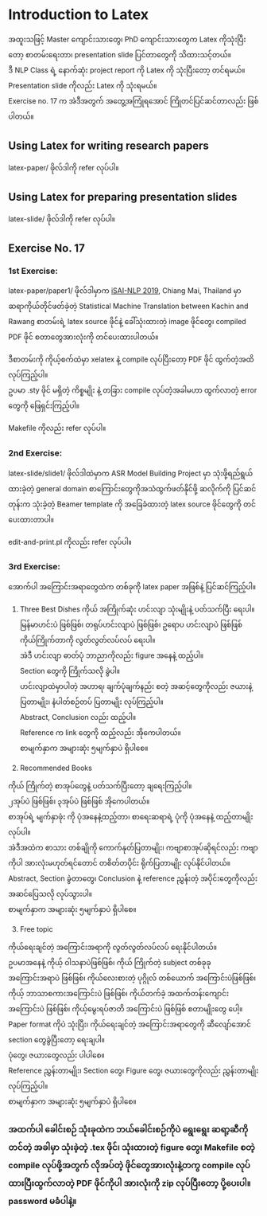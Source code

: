# Introduction to Latex

အထူးသဖြင့် Master ကျောင်းသားတွေ၊ PhD ကျောင်းသားတွေက Latex ကိုသုံးပြီးတော့ စာတမ်းရေးတာ၊ presentation slide ပြင်တာတွေကို သိထားသင့်တယ်။  
ဒီ NLP Class ရဲ့ နောက်ဆုံး project report ကို Latex ကို သုံးပြီးတော့ တင်ရမယ်။  
Presentation slide ကိုလည်း Latex ကို သုံးရမယ်။  
Exercise no. 17 က အဲဒီအတွက် အတွေ့အကြုံရအောင် ကြိုတင်ပြင်ဆင်တာလည်း ဖြစ်ပါတယ်။  

## Using Latex for writing research papers

latex-paper/ ဖိုလ်ဒါကို refer လုပ်ပါ။  

## Using Latex for preparing presentation slides

latex-slide/ ဖိုလ်ဒါကို refer လုပ်ပါ။  

## Exercise No. 17

### 1st Exercise:  

latex-paper/paper1/ ဖိုလ်ဒါမှာက [iSAI-NLP 2019](https://isai-nlp2019.aiat.or.th/), Chiang Mai, Thailand မှာ ဆရာကိုယ်တိုင်ဖတ်ခဲ့တဲ့ Statistical Machine Translation between Kachin and Rawang စာတမ်းရဲ့ latex source ဖိုင်နဲ့ ခေါ်သုံးထားတဲ့ image ဖိုင်တွေ၊ compiled PDF ဖိုင် စတာတွေအားလုံးကို တင်ပေးထားပါတယ်။  

ဒီစာတမ်းကို ကိုယ့်စက်ထဲမှာ xelatex နဲ့ compile လုပ်ပြီးတော့ PDF ဖိုင် ထွက်တဲ့အထိ လုပ်ကြည့်ပါ။  
ဥပမာ .sty ဖိုင် မရှိတဲ့ ကိစ္စမျိုး နဲ့ တခြား compile လုပ်တဲ့အခါမဟာ ထွက်လာတဲ့ error တွေကို ဖြေရှင်းကြည့်ပါ။  

Makefile ကိုလည်း refer လုပ်ပါ။  

### 2nd Exercise:

latex-slide/slide1/ ဖိုလ်ဒါထဲမှာက ASR Model Building Project မှာ သုံးဖို့ရည်ရွယ်ထားခဲ့တဲ့ general domain စာကြောင်းတွေကိုအသံထွက်ဖတ်နိုင်ဖို့ ဆလိုက်ကို ပြင်ဆင်တုန်းက 
သုံးခဲ့တဲ့ Beamer template ကို အခြေခံထားတဲ့ latex source ဖိုင်တွေကို တင်ပေးထားတာပါ။  

edit-and-print.pl ကိုလည်း refer လုပ်ပါ။  

### 3rd Exercise:

အောက်ပါ အကြောင်းအရာတွေထဲက တစ်ခုကို latex paper အဖြစ်နဲ့ ပြင်ဆင်ကြည့်ပါ။

1. Three Best Dishes
ကိုယ် အကြိုက်ဆုံး ဟင်းလျာ သုံးမျိုးနဲ့ ပတ်သက်ပြီး ရေးပါ။  
မြန်မာဟင်းပဲ ဖြစ်ဖြစ်၊ တရုပ်ဟင်းလျာပဲ ဖြစ်ဖြစ်၊ ဥရောပ ဟင်းလျာပဲ ဖြစ်ဖြစ် ကိုယ်ကြိုက်တာကို လွတ်လွတ်လပ်လပ် ရေးပါ။  
အဲဒီ ဟင်းလျာ ဓာတ်ပုံ ဘာညာကိုလည်း figure အနေနဲ့ ထည့်ပါ။  
Section တွေကို ကြိုက်သလို ခွဲပါ။  
ဟင်းလျာထဲမှာပါတဲ့ အဟာရ၊ ချက်ပုံချက်နည်း စတဲ့ အဆင့်တွေကိုလည်း ဇယားနဲ့ ပြတာမျိုး၊ နံပါတ်စဉ်တပ် ပြတာမျိုး လုပ်ကြည့်ပါ။  
Abstract, Conclusion လည်း ထည့်ပါ။  
Reference က link တွေကို ထည့်လည်း အိုကေပါတယ်။  
စာမျက်နှာက အများဆုံး ၅မျက်နှာပဲ ရှိပါစေ။  

2. Recommended Books

ကိုယ် ကြိုက်တဲ့ စာအုပ်တွေနဲ့ ပတ်သက်ပြီးတော့ ချရေးကြည့်ပါ။  
၂အုပ်ပဲ ဖြစ်ဖြစ်၊ ၃အုပ်ပဲ ဖြစ်ဖြစ် အိုကေပါတယ်။  
စာအုပ်ရဲ့ မျက်နှာဖုံး ကို ပုံအနေနဲ့ထည့်တာ၊ စာရေးဆရာရဲ့ ပုံကို ပုံအနေနဲ့ ထည့်တာမျိုး လုပ်ပါ။  
အဲဒီအထဲက စာသား တစ်ချိုကို ကောက်နုတ်ပြတာမျိုး၊ ကဗျာစာအုပ်ဆိုရင်လည်း ကဗျာကိုပါ အားလုံးမဟုတ်ရင်တောင် တစိတ်တပိုင်း ရိုက်ပြတာမျိုး လုပ်နိုင်ပါတယ်။  
Abstract, Section ခွဲတာတွေ၊ Conclusion နဲ့ reference ညွှန်းတဲ့ အပိုင်းတွေကိုလည်း အဆင်ပြေသလို လုပ်သွားပါ။  
စာမျက်နှာက အများဆုံး ၅မျက်နှာပဲ ရှိပါစေ။  

3. Free topic

ကိုယ်ရေးချင်တဲ့ အကြောင်းအရာကို လွတ်လွတ်လပ်လပ် ရေးနိုင်ပါတယ်။  
ဥပမာအနေနဲ့ ကိုယ့် ဝါသနာပဲဖြစ်ဖြစ်၊ ကိုယ် ကြိုက်တဲ့ subject တစ်ခုခု အကြောင်းအရာပဲ ဖြစ်ဖြစ်၊ ကိုယ်လေးစားတဲ့ ပုဂ္ဂိုလ် တစ်ယောက် အကြောင်းပဲဖြစ်ဖြစ်၊  
ကိုယ့် ဘာသာစကားအကြောင်းပဲ ဖြစ်ဖြစ်၊ ကိုယ်တက်ခဲ့ အထက်တန်းကျောင်း အကြောင်းပဲ ဖြစ်ဖြစ်၊ ကိုယ့်မွေးရပ်ဇာတိ အကြောင်းပဲ ဖြစ်ဖြစ် စတာမျိုးတွေ ပေါ့။  
Paper format ကိုပဲ သုံးပြီး၊ ကိုယ်ရေးချင်တဲ့ အကြောင်းအရာတွေကို ဆီလျော်အောင် section တွေခွဲပြီးတော့ ရေးချပါ။  
ပုံတွေ၊ ဇယားတွေလည်း ပါပါစေ။  
Reference ညွှန်းတာမျိုး၊ Section တွေ၊ Figure တွေ၊ ဇယားတွေကိုလည်း ညွှန်းတာမျိုး လုပ်ကြည့်ပါ။  
စာမျက်နှာက အများဆုံး ၅မျက်နှာပဲ ရှိပါစေ။  

### အထက်ပါ ခေါင်းစဉ် သုံးခုထဲက ဘယ်ခေါင်းစဉ်ကိုပဲ ရွေးရွေး ဆရာ့ဆီကို တင်တဲ့ အခါမှာ သုံးခဲ့တဲ့ .tex ဖိုင်၊ သုံးထားတဲ့ figure တွေ၊ Makefile စတဲ့ compile လုပ်ဖို့အတွက် လိုအပ်တဲ့ ဖိုင်တွေအားလုံးနဲ့တကွ compile လုပ်ထားပြီးထွက်လာတဲ့ PDF ဖိုင်ကိုပါ အားလုံးကို zip လုပ်ပြီးတော့ ပို့ပေးပါ။ password မခံပါနဲ့။  

